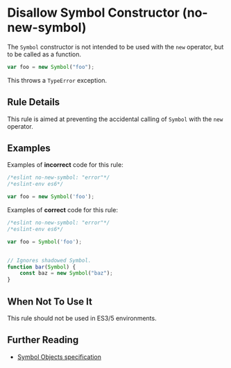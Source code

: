 # Disallow Symbol Constructor (no-new-symbol)

The `Symbol` constructor is not intended to be used with the `new` operator, but to be called as a function.

```js
var foo = new Symbol("foo");
```

This throws a `TypeError` exception.

## Rule Details

This rule is aimed at preventing the accidental calling of `Symbol` with the `new` operator.

## Examples

Examples of **incorrect** code for this rule:

```js
/*eslint no-new-symbol: "error"*/
/*eslint-env es6*/

var foo = new Symbol('foo');
```

Examples of **correct** code for this rule:

```js
/*eslint no-new-symbol: "error"*/
/*eslint-env es6*/

var foo = Symbol('foo');


// Ignores shadowed Symbol.
function bar(Symbol) {
    const baz = new Symbol("baz");
}

```

## When Not To Use It

This rule should not be used in ES3/5 environments.

## Further Reading

* [Symbol Objects specification](http://www.ecma-international.org/ecma-262/6.0/#sec-symbol-objects)

